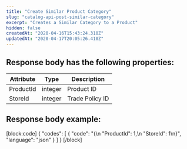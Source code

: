 ```yaml
---
title: "Create Similar Product Category"
slug: "catalog-api-post-similar-category"
excerpt: "Creates a Similar Category to a Product"
hidden: false
createdAt: "2020-04-16T15:43:24.310Z"
updatedAt: "2020-04-17T20:05:26.410Z"
---
```

## Response body has the following properties:

| Attribute       | Type    | Description     |
| --------------- | ------- | --------------- |
| ProductId | integer | Product ID      |
| StoreId         | integer | Trade Policy ID |

## Response body example:
[block:code]
{
  "codes": [
    {
      "code": "{\n    \"ProductId\": 1,\n    \"StoreId\": 1\n}",
      "language": "json"
    }
  ]
}
[/block]